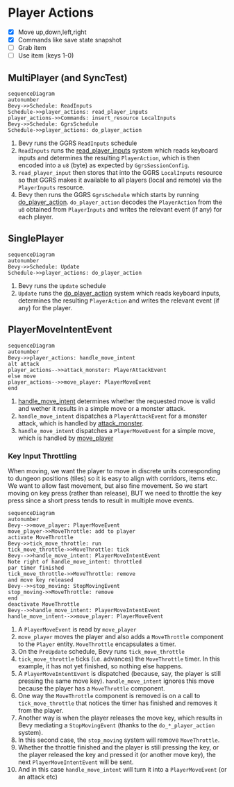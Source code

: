 # Player Actions

- [x] Move up,down,left,right
- [x] Commands like save state snapshot
- [ ] Grab item
- [ ] Use item (keys 1-0)

## MultiPlayer (and SyncTest)

```mermaid
sequenceDiagram
autonumber
Bevy->>Schedule: ReadInputs
Schedule->>player_actions: read_player_inputs
player_actions->>Commands: insert_resource LocalInputs
Bevy->>Schedule: GgrsSchedule
Schedule->>player_actions: do_player_action
```

1. Bevy runs the GGRS `ReadInputs` schedule
2. `ReadInputs` runs the [read_player_inputs](./read_player_inputs.rs) system which reads keyboard inputs and determines the resulting `PlayerAction`, which is then encoded into a `u8` (byte) as expected by `GgrsSessionConfig`.
3. `read_player_input` then stores that into the GGRS `LocalInputs` resource so that GGRS makes it available to all players (local and remote) via the `PlayerInputs` resource.
4. Bevy then runs the GGRS `GgrsSchedule` which starts by running [do_player_action](./do_player_action.rs). `do_player_action` decodes the `PlayerAction` from the `u8` obtained from `PlayerInputs` and writes the relevant event (if any) for each player.

## SinglePlayer

```mermaid
sequenceDiagram
autonumber
Bevy->>Schedule: Update
Schedule->>player_actions: do_player_action
```

1. Bevy runs the `Update` schedule
2. `Update` runs the [do_player_action](./do_player_action.rs) system which reads keyboard inputs, determines the resulting `PlayerAction` and writes the relevant event (if any) for the player.

## PlayerMoveIntentEvent

```mermaid
sequenceDiagram
autonumber
Bevy->>player_actions: handle_move_intent
alt attack
player_actions-->>attack_monster: PlayerAttackEvent
else move
player_actions-->>move_player: PlayerMoveEvent
end
```

1. [handle_move_intent](./handle_move_intent.rs) determines whether the requested move is valid and wether it results in a simple move or a monster attack.
2. `handle_move_intent` dispatches a `PlayerAttackEvent` for a monster attack, which is handled by [attack_monster](./attack_monster.rs).
3. `handle_move_intent` dispatches a `PlayerMoveEvent` for a simple move, which is handled by [move_player](./move_player.rs)

### Key Input Throttling

When moving, we want the player to move in discrete units corresponding to dungeon positions (tiles) so it is easy to align with corridors, items etc. We want to allow fast movement, but also fine movement. So we start moving on key press (rather than release), BUT we need to throttle the key press since a short press tends to result in multiple move events.

```mermaid
sequenceDiagram
autonumber
Bevy-->>move_player: PlayerMoveEvent
move_player->>MoveThrottle: add to player
activate MoveThrottle
Bevy->>tick_move_throttle: run
tick_move_throttle->>MoveThrottle: tick
Bevy-->>handle_move_intent: PlayerMoveIntentEvent
Note right of handle_move_intent: throttled
par timer finished
tick_move_throttle->>MoveThrottle: remove
and move key released
Bevy-->>stop_moving: StopMovingEvent
stop_moving->>MoveThrottle: remove
end
deactivate MoveThrottle
Bevy-->>handle_move_intent: PlayerMoveIntentEvent
handle_move_intent-->>move_player: PlayerMoveEvent
```

1. A `PlayerMoveEvent` is read by `move_player`
2. `move_player` moves the player and also adds a `MoveThrottle` component to the `Player` entity. `MoveThrottle` encapsulates a timer.
3. On the `PreUpdate` schedule, Bevy runs `tick_move_throttle`
4. `tick_move_throttle` ticks (i.e. advances) the `MoveThrottle` timer. In this example, it has not yet finished, so nothing else happens.
5. A `PlayerMoveIntentEvent` is dispatched (because, say, the player is still pressing the same move key). `handle_move_intent` ignores this move because the player has a `MoveThrottle` component.
6. One way the `MoveThrottle` component is removed is on a call to `tick_move_throttle` that notices the timer has finished and removes it from the player.
7. Another way is when the player releases the move key, which results in Bevy mediating a `StopMovingEvent` (thanks to the `do_*_player_action` system).
8. In this second case, the `stop_moving` system will remove `MoveThrottle`.
9. Whether the throttle finished and the player is still pressing the key, or the player released the key and pressed it (or another move key), the next `PlayerMoveIntentEvent` will be sent.
10. And in this case `handle_move_intent` will turn it into a `PlayerMoveEvent` (or an attack etc)
